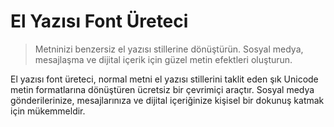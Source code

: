 # El Yazısı Font Üreteci

> Metninizi benzersiz el yazısı stillerine dönüştürün. Sosyal medya, mesajlaşma ve dijital içerik için güzel metin efektleri oluşturun.

El yazısı font üreteci, normal metni el yazısı stillerini taklit eden şık Unicode metin formatlarına dönüştüren ücretsiz bir çevrimiçi araçtır. Sosyal medya gönderilerinize, mesajlarınıza ve dijital içeriğinize kişisel bir dokunuş katmak için mükemmeldir.

